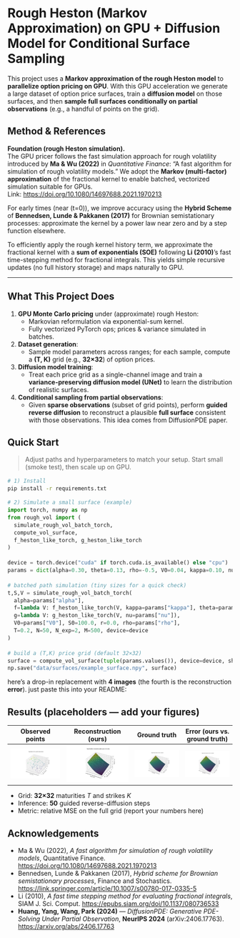 
# Rough Heston (Markov Approximation) on GPU + Diffusion Model for Conditional Surface Sampling

This project uses a **Markov approximation of the rough Heston model** to **parallelize option pricing on GPU**. With this GPU acceleration we generate a large dataset of option price surfaces, train a **diffusion model** on those surfaces, and then **sample full surfaces conditionally on partial observations** (e.g., a handful of points on the grid).



## Method & References

**Foundation (rough Heston simulation).**  
The GPU pricer follows the fast simulation approach for rough volatility introduced by **Ma & Wu (2022)** in *Quantitative Finance*: “A fast algorithm for simulation of rough volatility models.” We adopt the **Markov (multi-factor) approximation** of the fractional kernel to enable batched, vectorized simulation suitable for GPUs.  
Link: https://doi.org/10.1080/14697688.2021.1970213

For early times (near \(t=0\)), we improve accuracy using the **Hybrid Scheme** of **Bennedsen, Lunde & Pakkanen (2017)** for Brownian semistationary processes: approximate the kernel by a power law near zero and by a step function elsewhere.  

To efficiently apply the rough kernel history term, we approximate the fractional kernel with a **sum of exponentials (SOE)** following **Li (2010)**’s fast time-stepping method for fractional integrals. This yields simple recursive updates (no full history storage) and maps naturally to GPU.  


---

## What This Project Does
1. **GPU Monte Carlo pricing** under (approximate) rough Heston:
   - Markovian reformulation via exponential-sum kernel.
   - Fully vectorized PyTorch ops; prices & variance simulated in batches.
2. **Dataset generation**:
   - Sample model parameters across ranges; for each sample, compute a **(T, K)** grid (e.g., **32×32**) of option prices.
3. **Diffusion model training**:
   - Treat each price grid as a single-channel image and train a **variance-preserving diffusion model (UNet)** to learn the distribution of realistic surfaces.
4. **Conditional sampling from partial observations**:
   - Given **sparse observations** (subset of grid points), perform **guided reverse diffusion** to reconstruct a plausible **full surface** consistent with those observations. This idea comes from DiffusionPDE paper.


## Quick Start
> Adjust paths and hyperparameters to match your setup. Start small (smoke test), then scale up on GPU.

```bash
# 1) Install
pip install -r requirements.txt
````

```python
# 2) Simulate a small surface (example)
import torch, numpy as np
from rough_vol import (
  simulate_rough_vol_batch_torch,
  compute_vol_surface,
  f_heston_like_torch, g_heston_like_torch
)

device = torch.device("cuda" if torch.cuda.is_available() else "cpu")
params = dict(alpha=0.30, theta=0.13, rho=-0.5, V0=0.04, kappa=0.10, nu=0.13)

# batched path simulation (tiny sizes for a quick check)
t,S,V = simulate_rough_vol_batch_torch(
  alpha=params["alpha"],
  f=lambda V: f_heston_like_torch(V, kappa=params["kappa"], theta=params["theta"]),
  g=lambda V: g_heston_like_torch(V, nu=params["nu"]),
  V0=params["V0"], S0=100.0, r=0.0, rho=params["rho"],
  T=0.2, N=50, N_exp=2, M=500, device=device
)

# build a (T,K) price grid (default 32×32)
surface = compute_vol_surface(tuple(params.values()), device=device, show=False)
np.save("data/surfaces/example_surface.npy", surface)
```


here’s a drop-in replacement with **4 images** (the fourth is the reconstruction **error**). just paste this into your README:


## Results (placeholders — add your figures)

| Observed points                                | Reconstruction (ours)                            | Ground truth                              | Error (ours vs. ground truth)               |
| ---------------------------------------------- | ------------------------------------------------ | ----------------------------------------- | ------------------------------------------- |
| <img src="figs\Option Price partial observation.png" width="220" alt="Observed 100 pts"/> | <img src="figs/Postorior sampling option price rHeston.png" width="220" alt="Reconstruction"/> | <img src="figs/Actual Option Prices rHeston.png" width="220" alt="Ground truth"/> | <img src="figs/Actual Option Prices rHeston.png" width="220" alt="Error heatmap"/> |




* Grid: **32×32** maturities $T$ and strikes $K$
* Inference: **50** guided reverse-diffusion steps
* Metric: relative MSE on the full grid (report your numbers here)


## Acknowledgements
- Ma & Wu (2022), *A fast algorithm for simulation of rough volatility models*, Quantitative Finance. https://doi.org/10.1080/14697688.2021.1970213  
- Bennedsen, Lunde & Pakkanen (2017), *Hybrid scheme for Brownian semistationary processes*, Finance and Stochastics. https://link.springer.com/article/10.1007/s00780-017-0335-5  
- Li (2010), *A fast time stepping method for evaluating fractional integrals*, SIAM J. Sci. Comput. https://epubs.siam.org/doi/10.1137/080736533  
- **Huang, Yang, Wang, Park (2024)** — *DiffusionPDE: Generative PDE-Solving Under Partial Observation*, **NeurIPS 2024** (arXiv:2406.17763). https://arxiv.org/abs/2406.17763
